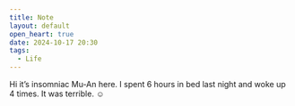 ```yaml
---
title: Note
layout: default
open_heart: true
date: 2024-10-17 20:30
tags:
  - Life
---
```


Hi it’s insomniac Mu-An here. I spent 6 hours in bed last night and woke up 4 times. It was terrible. ☺️
